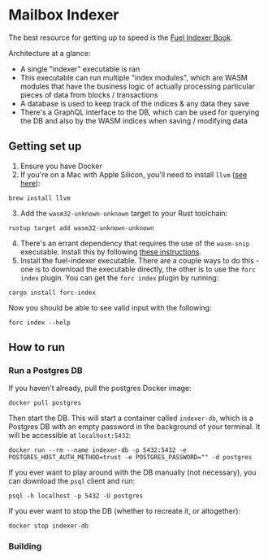 # Mailbox Indexer

The best resource for getting up to speed is the [Fuel Indexer Book](https://fuellabs.github.io/fuel-indexer/master/the-fuel-indexer.html).

Architecture at a glance:
* A single "indexer" executable is ran
* This executable can run multiple "index modules", which are WASM modules that have the business logic of actually processing particular pieces of data from blocks / transactions
* A database is used to keep track of the indices & any data they save
* There's a GraphQL interface to the DB, which can be used for querying the DB and also by the WASM indices when saving / modifying data

## Getting set up

1. Ensure you have Docker
2. If you're on a Mac with Apple Silicon, you'll need to install `llvm` ([see here](https://fuellabs.github.io/fuel-indexer/master/the-fuel-indexer.html)):
```
brew install llvm
```
3. Add the `wasm32-unknown-unknown` target to your Rust toolchain:
```
rustup target add wasm32-unknown-unknown
```
4. There's an errant dependency that requires the use of the `wasm-snip` executable. Install this by following [these instructions](https://fuellabs.github.io/fuel-indexer/master/getting-started/application-dependencies/wasm-snip.html#executable).
5. Install the fuel-indexer executable. There are a couple ways to do this - one is to download the executable directly, the other is to use the `forc index` plugin. You can get the `forc index` plugin by running:
```
cargo install forc-index
```
Now you should be able to see valid input with the following:
```
forc index --help
```

## How to run

### Run a Postgres DB

If you haven't already, pull the postgres Docker image:

```
docker pull postgres
```

Then start the DB. This will start a container called `indexer-db`, which is a Postgres DB with an empty password in the background of your terminal. It will be accessible at `localhost:5432`:
```
docker run --rm --name indexer-db -p 5432:5432 -e POSTGRES_HOST_AUTH_METHOD=trust -e POSTGRES_PASSWORD="" -d postgres
```

If you ever want to play around with the DB manually (not necessary), you can download the `psql` client and run:
```
psql -h localhost -p 5432 -U postgres
```

If you ever want to stop the DB (whether to recreate it, or altogether):

```
docker stop indexer-db
```

### Building

